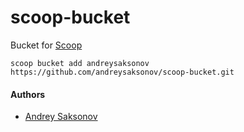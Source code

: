 # scoop-bucket
Bucket for [Scoop](http://scoop.sh/)

```
scoop bucket add andreysaksonov https://github.com/andreysaksonov/scoop-bucket.git
```

#### Authors
* [Andrey Saksonov](https://saksonov.me)
